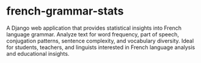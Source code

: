 # french-grammar-stats
A Django web application that provides statistical insights into French language grammar. Analyze text for word frequency, part of speech, conjugation patterns, sentence complexity, and vocabulary diversity. Ideal for students, teachers, and linguists interested in French language analysis and educational insights.
